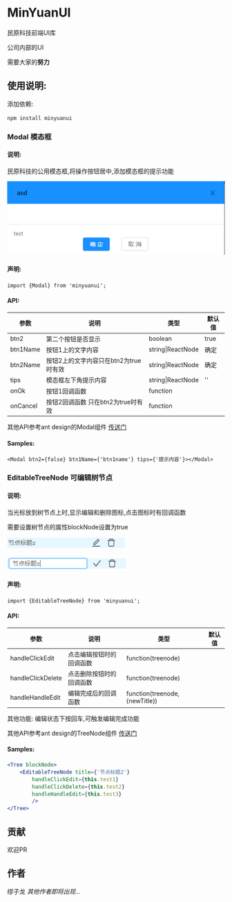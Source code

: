 # MinYuanUI

民原科技前端UI库

公司内部的UI

需要大家的**努力**


## 使用说明:

添加依赖:

`npm install minyuanui`

### Modal 模态框

#### 说明:

民原科技的公用模态框,将操作按钮居中,添加模态框的提示功能

![1561876448249](assets/1561876448249.png)

#### 声明:

`import {Modal} from 'minyuanui';`

#### API:

| 参数     | 说明                                  | 类型              | 默认值 |
| -------- | ------------------------------------- | ----------------- | ------ |
| btn2     | 第二个按钮是否显示                    | boolean           | true   |
| btn1Name | 按钮1上的文字内容                     | string\|ReactNode | 确定   |
| btn2Name | 按钮2上的文字内容只在btn2为true时有效 | string\|ReactNode | 确定   |
| tips     | 模态框左下角提示内容                  | string\|ReactNode | ''     |
| onOk     | 按钮1回调函数                         | function          |        |
| onCancel | 按钮2回调函数 只在btn2为true时有效    | function          |        |

其他API参考ant design的Modal组件 [传送门](<https://ant-design.gitee.io/components/modal-cn/#API>)

#### Samples:

`
<Modal btn2={false} btn1Name={'btn1name'} tips={'提示内容'}></Modal>
`



### EditableTreeNode 可编辑树节点

#### 说明:

当光标放到树节点上时,显示编辑和删除图标,点击图标时有回调函数

需要设置树节点的属性blockNode设置为true

![1561897133204](assets/1561897133204.png)

![1561899670913](assets/1561899670913.png)

#### 声明:

`import {EditableTreeNode} from 'minyuanui';`

#### API:

| 参数              | 说明                     | 类型                          | 默认值 |
| ----------------- | ------------------------ | ----------------------------- | ------ |
| handleClickEdit   | 点击编辑按钮时的回调函数 | function(treenode)            |        |
| handleClickDelete | 点击删除按钮时的回调函数 | function(treenode)            |        |
| handleHandleEdit  | 编辑完成后的回调函数     | function(treenode,{newTitle}) |        |

其他功能: 编辑状态下按回车,可触发编辑完成功能

其他API参考ant design的TreeNode组件 [传送门](<https://ant-design.gitee.io/components/tree-cn/#TreeNode-props>)

#### Samples:

```jsx
<Tree blockNode>
    <EditableTreeNode title={'节点标题2'}
        handleClickEdit={this.test1}
        handleClickDelete={this.test2}
        handleHandleEdit={this.test3}
        />
</Tree>
```


## 贡献

欢迎PR

## 作者

缪子龙 *其他作者即将出现...*

